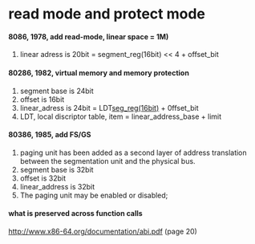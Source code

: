 # read mode and protect mode
#### 8086, 1978, add read-mode, linear space = 1M)
1. linear adress is 20bit = segment_reg(16bit) << 4 + offset_bit

#### 80286, 1982, virtual memory and memory protection
1. segment base is 24bit
1. offset is 16bit
1. linear_adress is 24bit = LDT[seg_reg(16bit)](24bit) + 0ffset_bit
1. LDT, local discriptor table, item = linear_address_base + limit

#### 80386, 1985, add FS/GS
1. paging unit has been added as a second layer of address translation between the segmentation unit and the physical bus.
1. segment base is 32bit
1. offset is 32bit
1. linear_address is 32bit
1. The paging unit may be enabled or disabled; 


#### what is preserved across function calls
http://www.x86-64.org/documentation/abi.pdf (page 20)
